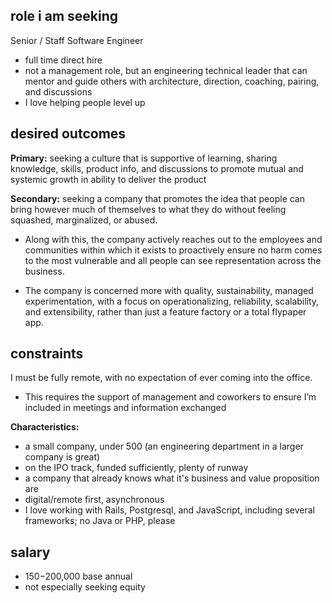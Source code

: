 
## role i am seeking

Senior / Staff Software Engineer

- full time direct hire
- not a management role, but an engineering technical leader that can mentor and guide others with architecture, direction, coaching, pairing, and discussions
- I love helping people level up

## desired outcomes

**Primary:** seeking a culture that is supportive of learning, sharing knowledge, skills, product info, and discussions to promote mutual and systemic growth in ability to deliver the product

**Secondary:** seeking a company that promotes the idea that people can bring however much of themselves  to what they do without feeling squashed, marginalized, or abused. 

- Along with this, the company actively reaches out to the employees and communities within which it exists to proactively ensure no harm comes to the most vulnerable and all people can see representation across the business.

- The company is concerned more with quality, sustainability, managed experimentation, with a focus on operationalizing, reliability, scalability, and extensibility, rather than just a feature factory or a total flypaper app.

## constraints

I must be fully remote, with no expectation of ever coming into the office.

- This requires the support of management and coworkers to ensure I’m included in meetings and information exchanged

**Characteristics:** 

- a small company, under 500 (an engineering department in a larger company is great)
- on the IPO track, funded sufficiently, plenty of runway
- a company that already knows what it's business and value proposition are
- digital/remote first, asynchronous
- I love working with Rails, Postgresql, and JavaScript, including several frameworks; no Java or PHP, please

## salary

- $150-$200,000 base annual
- not especially seeking equity

